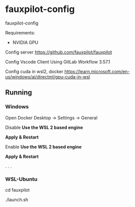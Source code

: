 # fauxpilot-config
fauxpilot-config

Requirements:
- NVIDIA GPU

Config server
https://github.com/fauxpilot/fauxpilot

Config Vscode Client
Using GitLab Workflow 3.57.1

Config cuda in wsl2, docker
https://learn.microsoft.com/en-us/windows/ai/directml/gpu-cuda-in-wsl


## Running
### Windows
Open Docker Desktop -> Settings -> General

Disable **Use the WSL 2 based engine**

**Apply & Restart**

Enable **Use the WSL 2 based engine**

**Apply & Restart**

.
.
.

### WSL-Ubuntu

cd fauxpilot

./launch.sh
